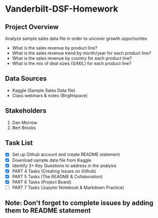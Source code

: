 # Vanderbilt-DSF-Homework

## Project Overview
Analyze sample sales data file in order to uncover growth opportunites
- What is the sales revenue by product line?
- What is the sales revenue trend by month/year for each product line?
- What is the sales revenue by country for each product line?
- What is the mix of deal sizes (S/M/L) for each product line?

## Data Sources
- Kaggle (Sample Sales Data file)
- Class webinars & notes (Brightspace)

## Stakeholders
1. Dan Morrow
2. Bert Brooks

## Task List
- [X] Set up Github account and create README statement
- [X] Download sample data file from Kaggle
- [X] Identify 3+ Key Questions to address in the analysis
- [X] PART 4 Tasks (Creating Issues on Github)
- [X] PART 5 Tasks (The README & Collaboration)
- [X] PART 6 Tasks (Project Board)
- [ ] PART 7 Tasks (Jupyter Notebook & Markdown Practice)

## Note:  Don't forget to complete issues by adding them to README statement
